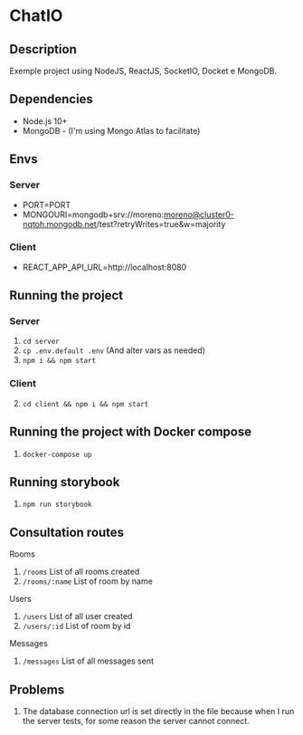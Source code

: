 # ChatIO

## Description

Exemple project using NodeJS, ReactJS, SocketIO, Docket e MongoDB.

## Dependencies

- Node.js 10+
- MongoDB - (I'm using Mongo Atlas to facilitate)

## Envs

### Server

- PORT=PORT
- MONGOURI=mongodb+srv://moreno:moreno@cluster0-nqtoh.mongodb.net/test?retryWrites=true&w=majority

### Client

- REACT_APP_API_URL=http://localhost:8080

## Running the project

### Server

1. `cd server`
2. `cp .env.default .env` (And alter vars as needed)
3. `npm i && npm start`

### Client

2. `cd client && npm i && npm start`

## Running the project with Docker compose

1. `docker-compose up`

## Running storybook

1. `npm run storybook`

## Consultation routes

Rooms

1. `/rooms` List of all rooms created
2. `/rooms/:name` List of room by name

Users

1. `/users` List of all user created
2. `/users/:id` List of room by id

Messages

1. `/messages` List of all messages sent

## Problems

1. The database connection url is set directly in the file because when I run the server tests, for some reason the server cannot connect.
